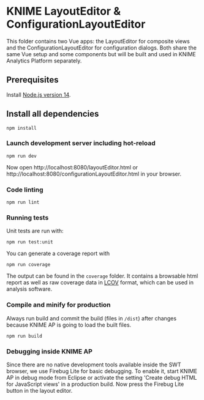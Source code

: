 # KNIME LayoutEditor & ConfigurationLayoutEditor

This folder contains two Vue apps: the LayoutEditor for composite views and the ConfigurationLayoutEditor for configuration dialogs. Both share the same Vue setup and some components but will be built and used in KNIME Analytics Platform separately.

## Prerequisites

Install [Node.js version 14](https://nodejs.org/en/download/current/).

## Install all dependencies
```
npm install
```

### Launch development server including hot-reload
```
npm run dev
```
Now open http://localhost:8080/layoutEditor.html or http://localhost:8080/configurationLayoutEditor.html in your browser.

### Code linting
```
npm run lint
```

### Running tests
Unit tests are run with:

```
npm run test:unit
```

You can generate a coverage report with

```
npm run coverage
```

The output can be found in the `coverage` folder. It contains a browsable html report as well as raw coverage data in
[LCOV](https://github.com/linux-test-project/lcov) format, which can be used in analysis software.


### Compile and minify for production
Always run build and commit the build (files in `/dist`) after changes because KNIME AP is going to load the built files.

```
npm run build
```

### Debugging inside KNIME AP
Since there are no native development tools available inside the SWT browser, we use Firebug Lite for basic debugging. To enable it, start KNIME AP in debug mode from Eclipse or activate the setting 'Create debug HTML for JavaScript views' in a production build. Now press the Firebug Lite button in the layout editor.